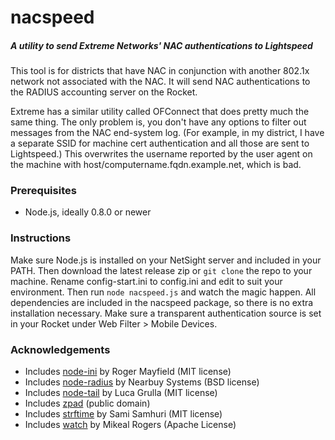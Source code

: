 nacspeed
========
##### A utility to send Extreme Networks' NAC authentications to Lightspeed

This tool is for districts that have NAC in conjunction with another 802.1x network not 
associated with the NAC. It will send NAC authentications to the RADIUS accounting 
server on the Rocket.

Extreme has a similar utility called OFConnect that does pretty much the same 
thing. The only problem is, you don't have any options to filter out messages from the NAC 
end-system log. (For example, in my district, I have a separate SSID for machine cert 
authentication and all those are sent to Lightspeed.) This overwrites the username reported
by the user agent on the machine with host/computername.fqdn.example.net, which is bad.

### Prerequisites
- Node.js, ideally 0.8.0 or newer

### Instructions
Make sure Node.js is installed on your NetSight server and included in your PATH.
Then download the latest release zip or `git clone` the repo to your machine. Rename 
config-start.ini to config.ini and edit to suit your environment. Then run `node nacspeed.js` 
and watch the magic happen. All dependencies are included in the nacspeed package, so there 
is no extra installation necessary. Make sure a transparent authentication source is set in 
your Rocket under Web Filter > Mobile Devices.

### Acknowledgements
- Includes [node-ini](https://github.com/pastorbones/node-ini) by Roger Mayfield (MIT license)
- Includes [node-radius](https://github.com/retailnext/node-radius) by Nearbuy Systems (BSD license)
- Includes [node-tail](https://github.com/lucagrulla/node-tail) by Luca Grulla (MIT license)
- Includes [zpad](https://github.com/Daiz/zpad) (public domain)
- Includes [strftime](https://github.com/samsonjs/strftime) by Sami Samhuri (MIT license)
- Includes [watch](https://github.com/mikeal/watch) by Mikeal Rogers (Apache License)


